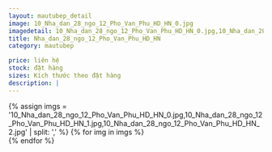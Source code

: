 ```yaml
---
layout: mautubep_detail
image: 10_Nha_dan_28_ngo_12_Pho_Van_Phu_HD_HN_0.jpg
imagedetail: 10_Nha_dan_28_ngo_12_Pho_Van_Phu_HD_HN_0.jpg,10_Nha_dan_28_ngo_12_Pho_Van_Phu_HD_HN_1.jpg,10_Nha_dan_28_ngo_12_Pho_Van_Phu_HD_HN_2.jpg
title: Nha_dan_28_ngo_12_Pho_Van_Phu_HD_HN
category: mautubep

price: liên hệ
stock: đặt hàng
sizes: Kích thước theo đặt hàng
description: |
---
```

<section class="no-padding" id="two">
	<div class="container-fluid">
	<div class="row-no-gutters">
	{% assign imgs = '10_Nha_dan_28_ngo_12_Pho_Van_Phu_HD_HN_0.jpg,10_Nha_dan_28_ngo_12_Pho_Van_Phu_HD_HN_1.jpg,10_Nha_dan_28_ngo_12_Pho_Van_Phu_HD_HN_2.jpg' | split: ',' %}
	{% for img in imgs %}
	   <div class="col-lg-6 col-sm-6 col-md-6"> 
			<a href="#" class="portfolio-box">
			<img src="{{site.baseurl}}/assets/images/tubep/{{img}}" class="image main" alt="">
			</a>
		</div>
	{% endfor %}			
	</div>
	</div>
</section>
